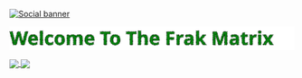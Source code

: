 [![Social banner](https://github.com/frakman1/frakman1/blob/main/assets/matrixrainbanner.gif)](https://github.com/frakman1)

<p align="center">
<img align='center' src="./assets/text.svg">
</p>




<a href="https://github.com/frakman1">
  <img align="center" src="https://github-readme-stats.vercel.app/api?username=frakman1&show_icons=true&theme=blue-green" />
</a>
<a href="https://github.com/frakman1">
  <img align="center" src="https://github-readme-stats.vercel.app/api/top-langs/?username=frakman1&theme=blue-green&layout=compact" />
</a>



